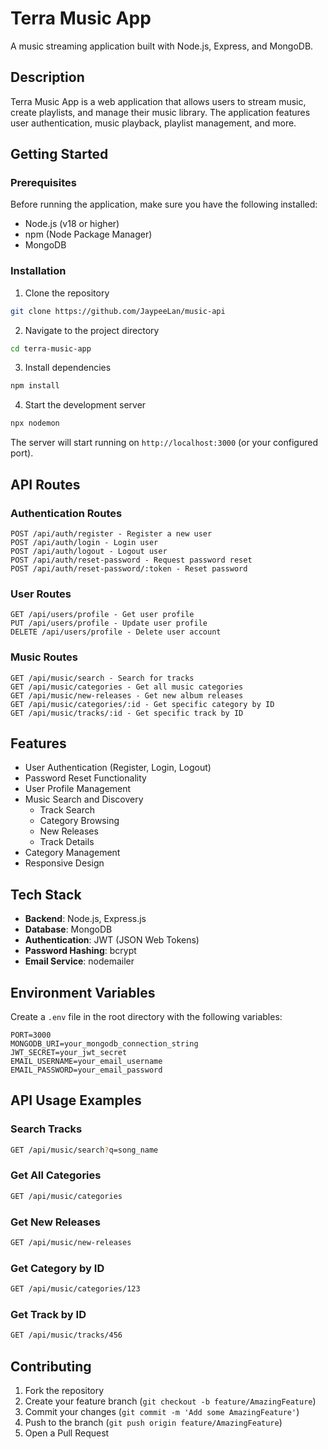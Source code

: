 # Terra Music App

A music streaming application built with Node.js, Express, and MongoDB.

## Description

Terra Music App is a web application that allows users to stream music, create playlists, and manage their music library. The application features user authentication, music playback, playlist management, and more.

## Getting Started

### Prerequisites

Before running the application, make sure you have the following installed:

- Node.js (v18 or higher)
- npm (Node Package Manager)
- MongoDB

### Installation

1. Clone the repository

```bash
git clone https://github.com/JaypeeLan/music-api
```

2. Navigate to the project directory

```bash
cd terra-music-app
```

3. Install dependencies

```bash
npm install
```

4. Start the development server

```bash
npx nodemon
```

The server will start running on `http://localhost:3000` (or your configured port).

## API Routes

### Authentication Routes

```
POST /api/auth/register - Register a new user
POST /api/auth/login - Login user
POST /api/auth/logout - Logout user
POST /api/auth/reset-password - Request password reset
POST /api/auth/reset-password/:token - Reset password
```

### User Routes

```
GET /api/users/profile - Get user profile
PUT /api/users/profile - Update user profile
DELETE /api/users/profile - Delete user account
```

### Music Routes

```
GET /api/music/search - Search for tracks
GET /api/music/categories - Get all music categories
GET /api/music/new-releases - Get new album releases
GET /api/music/categories/:id - Get specific category by ID
GET /api/music/tracks/:id - Get specific track by ID
```

## Features

- User Authentication (Register, Login, Logout)
- Password Reset Functionality
- User Profile Management
- Music Search and Discovery
  - Track Search
  - Category Browsing
  - New Releases
  - Track Details
- Category Management
- Responsive Design

## Tech Stack

- **Backend**: Node.js, Express.js
- **Database**: MongoDB
- **Authentication**: JWT (JSON Web Tokens)
- **Password Hashing**: bcrypt
- **Email Service**: nodemailer

## Environment Variables

Create a `.env` file in the root directory with the following variables:

```
PORT=3000
MONGODB_URI=your_mongodb_connection_string
JWT_SECRET=your_jwt_secret
EMAIL_USERNAME=your_email_username
EMAIL_PASSWORD=your_email_password
```

## API Usage Examples

### Search Tracks

```bash
GET /api/music/search?q=song_name
```

### Get All Categories

```bash
GET /api/music/categories
```

### Get New Releases

```bash
GET /api/music/new-releases
```

### Get Category by ID

```bash
GET /api/music/categories/123
```

### Get Track by ID

```bash
GET /api/music/tracks/456
```

## Contributing

1. Fork the repository
2. Create your feature branch (`git checkout -b feature/AmazingFeature`)
3. Commit your changes (`git commit -m 'Add some AmazingFeature'`)
4. Push to the branch (`git push origin feature/AmazingFeature`)
5. Open a Pull Request

